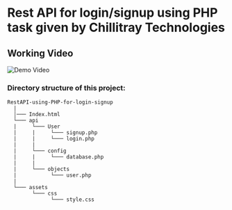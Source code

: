 # Rest API for login/signup using PHP task given by Chillitray Technologies

## Working Video
![Demo Video](https://github.com/shivakant1999/RestAPI-using-PHP-for-login-signup/blob/main/demo-restapi-php.gif)

### Directory structure of this project:

```
RestAPI-using-PHP-for-login-signup
  |
  │─── Index.html  
  └─── api   
  |     └─── User
  |     |     └─── signup.php
  |     |     └─── login.php
  |     |
  |     └─── config
  |     |     └─── database.php
  |     |
  |     └─── objects
  |           └─── user.php
  |
  └─── assets
        └─── css
              └─── style.css
   
```
